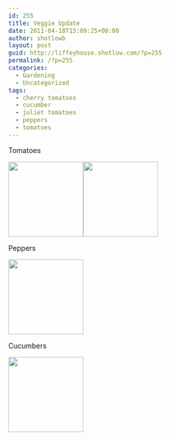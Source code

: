 ```yaml
---
id: 255
title: Veggie Update
date: 2011-04-18T15:09:25+00:00
author: shotlowb
layout: post
guid: http://liffeyhouse.shotlow.com/?p=255
permalink: /?p=255
categories:
  - Gardening
  - Uncategorized
tags:
  - cherry tomatoes
  - cucumber
  - juliet tomatoes
  - peppers
  - tomatoes
---
```

Tomatoes

[<img class="alignnone size-thumbnail wp-image-254" title="Juliet Tomatoes" src="http://liffeyhouse.shotlow.com/wp-content/uploads/2011/04/P4180184-150x150.jpg" alt="" width="150" height="150" />](http://localhost:4567/wp-content/uploads/2011/04/P4180184-e1303157266779.jpg)[<img class="alignnone size-thumbnail wp-image-253" title="Cherry Tomatoes" src="http://liffeyhouse.shotlow.com/wp-content/uploads/2011/04/P4180183-150x150.jpg" alt="" width="150" height="150" />](http://localhost:4567/wp-content/uploads/2011/04/P4180183-e1303157239652.jpg)

Peppers

[<img class="alignnone size-thumbnail wp-image-252" title="Peppers" src="http://liffeyhouse.shotlow.com/wp-content/uploads/2011/04/P4180182-150x150.jpg" alt="" width="150" height="150" />](http://localhost:4567/wp-content/uploads/2011/04/P4180182-e1303157216133.jpg)

Cucumbers

[<img class="alignnone size-thumbnail wp-image-251" title="Cucumber flowers" src="http://liffeyhouse.shotlow.com/wp-content/uploads/2011/04/P4180181-150x150.jpg" alt="" width="150" height="150" />](http://localhost:4567/wp-content/uploads/2011/04/P4180181-e1303157189248.jpg)